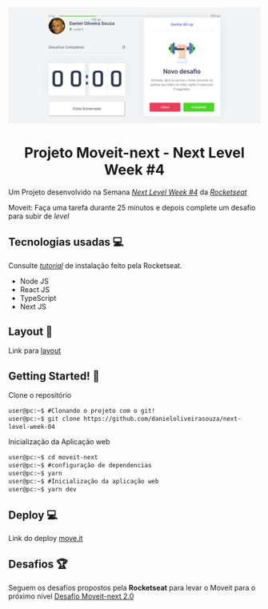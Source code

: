 

<p align="center">
<img src="https://raw.githubusercontent.com/DanielOliveiraSouza/next-level-week-04/main/screenshots/captura-02-web-tela-novo-desafio.png"/>
</p>

<h1 align="center">Projeto Moveit-next - Next Level Week #4</h1>


Um Projeto desenvolvido na Semana *[Next Level Week \#4](https://nextlevelweek.com)* da *[Rocketseat](https://rocketseat.com.br/)*

Moveit: Faça uma tarefa durante 25 minutos e depois complete um desafio para subir de *level*

Tecnologias usadas 💻️
---
Consulte  *[tutorial](https://www.notion.so/Configura-es-do-ambiente-React-76f2963a042f45b9b9b567a2795945b8/)* de instalação feito pela Rocketseat.
+ Node JS
+ React JS
+ TypeScript
+ Next JS

Layout 📌️
---
Link para [layout](https://www.figma.com/file/5PjevQluBnPA65fo5nIJxy/Move.it-1.0-(Copy)?node-id=160%3A2761)

Getting Started! 🚀️
---
Clone o repositório
```console
user@pc:~$ #Clonando o projeto com o git!
user@pc:~$ git clone https://github.com/danieloliveirasouza/next-level-week-04
```

Inicialização da Aplicação web 
```console
user@pc:~$ cd moveit-next
user@pc:~$ #configuração de dependencias
user@pc:~$ yarn
user@pc:~$ #Inicialização da aplicação web
user@pc:~$ yarn dev
```
Deploy 💻️
---
Link do deploy [move.it](https://moveit-danieloliveirasouza.vercel.app)

Desafios 🏆️
---
Seguem os desafios propostos  pela **Rocketseat** para levar o Moveit para o próximo nível
[Desafio Moveit-next 2.0](https://www.figma.com/file/UJNapdZCoUYduE7QvGXzEw/Move.it-2.0-(Copy)?node-id=149854%3A100)

<!--a>
Release Notes
---
Para informaçõs sobre novas funcionalidades  e correções de *bugs* leia as *[Notas de Lançamento](https://github.com/DanielOliveiraSouza/next-level-week-04/tree/main/docs/releases_notes.md)*<br/>
-->
